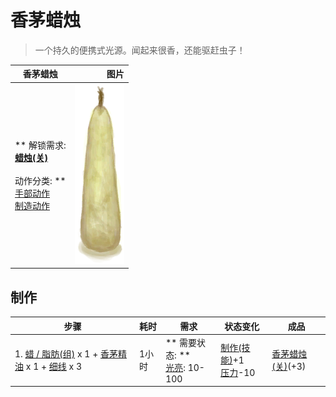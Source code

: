 # 香茅蜡烛  
> 一个持久的便携式光源。闻起来很香，还能驱赶虫子！  
  
  香茅蜡烛  |   图片   
 ----  |  ----:   
 ** 解锁需求: **<br>[蜡烛(关)](CandleOff.md)<br><br>** 动作分类: **<br>[手部动作](HandAction.md)<br>[制造动作](CraftAction.md)  |  <img decoding="async" src="Sprite/CandleOffCitronella.png" href="a.md" style="max-width:300px;max-height:300px;">   
  
## 制作  
步骤  |  耗时  |  需求  |  状态变化  |  成品  
----  |  ----  |  ----  |  ----  |  ----  
1. [蜡 / 脂肪(组)](GpTag_WaxFat.md) x 1 + [香茅精油](LQ_OilCitronella.md) x 1 + [细线](CordFiber.md) x 3  |  1小时  |  ** 需要状态: **<br>[光亮](Light.md): 10-100  |  [制作(技能)](Skill_Crafting.md)+1<br>[压力](Stress.md)-10  |  [香茅蜡烛(关)](CandleCitronellaOff.md)(+3)  


<script>document.title="香茅蜡烛 - 卡牌生存百科 Card Survival Wiki";</script>